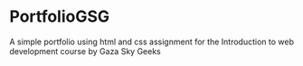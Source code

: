 # PortfolioGSG
A simple portfolio using html and css assignment for the Introduction to web development course by Gaza Sky Geeks
